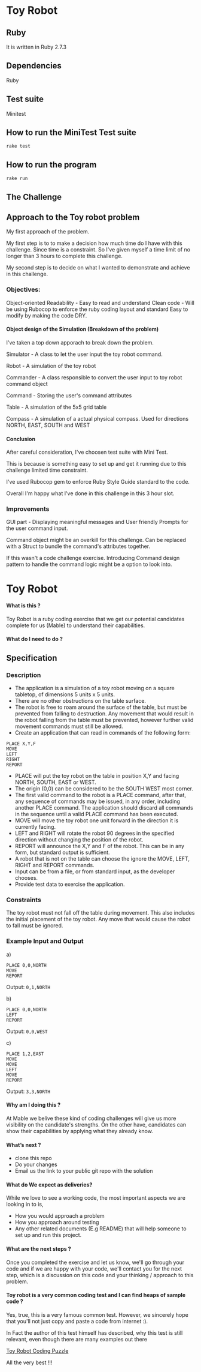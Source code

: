 # Toy Robot




## Ruby
It is written in Ruby 2.7.3

## Dependencies
Ruby

## Test suite
Minitest

## How to run the MiniTest Test suite

```
rake test
```

## How to run the program

```
rake run
```

## The Challenge

## Approach to the Toy robot problem 

My first approach of the problem. 

My first step is to to make a decision how much time do I have with this challenge. Since time is a constraint.
So I've given myself a time limit of no longer than 3 hours to complete this challenge.


My second step is to decide on what I wanted to demonstrate and achieve in this challenge.

### Objectives:              
 
 
 Object-oriented 
 Readability - Easy to read and understand
 Clean code - Will be using Rubocop to enforce the ruby coding layout and standard
 Easy to modify by making the code DRY.
            


#### Object design of the Simulation (Breakdown of the problem)

I've taken a top down apporach to break down the problem.

Simulator - A class to let the user input the toy robot command.

Robot -  A simulation of the toy robot

Commander - A class responsible to convert the user input to toy robot command object

Command - Storing the user's command attributes

Table - A simulation of the 5x5 grid table

Compass - A simulation of a actual physical compass. Used for directions NORTH, EAST, SOUTH and WEST

#### Conclusion

After careful consideration, I've choosen test suite with Mini Test.

This is because is something easy to set up and get it running due to this challenge limited time constraint.

I've used Rubocop gem to enforce Ruby Style Guide standard to the code.

Overall I'm happy what I've done in this challenge in this 3 hour slot. 

### Improvements

GUI part - Displaying meaningful messages and User friendly Prompts for the user command input.

Command object might be an overkill for this challenge. Can be replaced with a Struct to bundle the command's attributes together.

If this wasn't a code challenge exercise. Introducing Command design pattern to handle the command logic might be a option to look into.

# Toy Robot

#### What is this ?

Toy Robot is a ruby coding exercise that we get our potential candidates  complete for us (Mable) to understand their capabilities.  

#### What do I need to do ?

## Specification

### Description
- The application is a simulation of a toy robot moving on a square tabletop, 
  of dimensions 5 units x 5 units.
- There are no other obstructions on the table surface.
- The robot is free to roam around the surface of the table, but must be 
  prevented from falling to destruction. Any movement that would result in the 
  robot falling from the table must be prevented, however further valid 
  movement commands must still be allowed.
- Create an application that can read in commands of the following form:

```
PLACE X,Y,F
MOVE
LEFT
RIGHT
REPORT
```

- PLACE will put the toy robot on the table in position X,Y and facing NORTH,
  SOUTH, EAST or WEST.
- The origin (0,0) can be considered to be the SOUTH WEST most corner.
- The first valid command to the robot is a PLACE command, after that, any
  sequence of commands may be issued, in any order, including another PLACE
  command. The application should discard all commands in the sequence until a
  valid PLACE command has been executed.
- MOVE will move the toy robot one unit forward in the direction it is currently
  facing.
- LEFT and RIGHT will rotate the robot 90 degrees in the specified direction
  without changing the position of the robot.
- REPORT will announce the X,Y and F of the robot. This can be in any form, but
  standard output is sufficient.
- A robot that is not on the table can choose the ignore the MOVE, LEFT, RIGHT
  and REPORT commands.
- Input can be from a file, or from standard input, as the developer chooses.
- Provide test data to exercise the application.

### Constraints
The toy robot must not fall off the table during movement. This also includes 
the initial placement of the toy robot. Any move that would cause the robot 
to fall must be ignored.

### Example Input and Output
a)
```
PLACE 0,0,NORTH
MOVE
REPORT
```
Output: `0,1,NORTH`

b)
```
PLACE 0,0,NORTH
LEFT
REPORT
```
Output: `0,0,WEST`

c)
```
PLACE 1,2,EAST
MOVE
MOVE
LEFT
MOVE
REPORT
```
Output: `3,3,NORTH`

#### Why am I doing this ?

At Mable we belive these kind of coding challenges will give us more visibility on the candidate's strengths. On the other have, candidates can show their 
capabilities by applying what they already know. 

#### What’s next ?

- clone this repo
- Do your changes
- Email us the link to your public git repo with the solution


#### What do We expect as deliveries?

While we love to see a working code, the most important aspects we are looking in to is, 

- How you would approach a problem 
- How you approach around testing 
- Any other related documents (E.g README) that will help someone to set up and run this project.

#### What are the next steps ? 

Once you completed the exercise and let us know, we'll go through your code and if we are happy with your code, we'll contact you for the next step, which is a 
discussion on this code and your thinking / approach to this problem. 

#### Toy robot is a very common coding test and I can find heaps of sample code ?

Yes, true, this is a very famous common test. However, we sincerely hope that you'll not just copy and paste a code from internet :). 

In Fact the author of this test himself has described, why this test is still relevant, even though there are many examples out there

[Toy Robot Coding Puzzle](https://joneaves.wordpress.com/2014/07/21/toy-robot-coding-test/)

All the very best !!!
